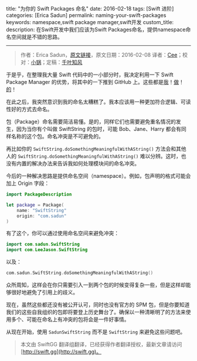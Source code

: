 title: "为你的 Swift Packages 命名"
date: 2016-02-18
tags: [Swift 进阶]
categories: [Erica Sadun]
permalink: naming-your-swift-packages
keywords: namespace,swift package manager,swift开发
custom_title: 
description: 在Swift开发中我们应该为Swift Packages命名，提供namespace命名空间就是不错的思路。

---
> 作者：Erica Sadun，[原文链接](http://ericasadun.com/2016/02/08/naming-your-swift-packages/)，原文日期：2016-02-08
> 译者：[Cee](https://github.com/Cee)；校对：[小锅](http://www.jianshu.com/users/3b40e55ec6d5/latest_articles)；定稿：[千叶知风](http://weibo.com/xiaoxxiao)
  







<!--此处开始正文-->

于是乎，在整理我大量 Swift 代码中的一小部分时，我决定利用一下 Swift Package Manager 的优势，将其中的一下推到 GitHub 上。这些都是[我](https://github.com/erica/SwiftUtility)！[做](https://github.com/erica/SwiftCollections)！[的](https://github.com/erica/SwiftString)！
<!--more-->

在此之后，我突然意识到我的命名太糟糕了。我本应该用一种更加符合逻辑、可读性好的方式去命名。

包（Package）命名需要简洁易懂。是的，同样它们也需要避免重名情况的发生，因为当你有个叫做 SwiftString 的包时，可能 Bob、Jane、Harry 都会有同样名称的这个包。命名冲突是不可避免的。

再比如你的 `SwiftString.doSomethingMeaningfulWithAString()` 方法会和其他人的 `SwiftString.doSomethingMeaningfulWithAString()` 难以分辨。这时，也没有内置的解决办法来告诉我如何处理模块间的命名冲突。

今后的一种解决思路是提供命名空间（namespace）。例如，包声明的格式可能会加上 Origin 字段：

```swift
import PackageDescription

let package = Package(
    name: "SwiftString"
    origin: "com.sadun"
)
```

有了这个，你可以通过使用命名空间来避免冲突：

```swift
import com.sadun.SwiftString
import com.LeeJason.SwiftString
```

以及：

```swift
com.sadun.SwiftString.doSomethingMeaningfulWithAString()
```

众所周知，这样会在你只需要引入一到两个包的时候变得复杂一些，但是这样却能够很好地避免了引用上的歧义。

现在，虽然这些都还没有被公开认可，同时也没有官方的 SPM 包，但是你要知道我们的这些自我组织的包即将要登上历史舞台了。确保以一种清晰明了的方法来使用多个、可能在命名上有冲突的包将会是一件好事情。

从现在开始，使用 `SadunSwiftString` 而不是 `SwiftString` 来避免这些问题吧。
> 本文由 SwiftGG 翻译组翻译，已经获得作者翻译授权，最新文章请访问 [http://swift.gg](http://swift.gg)。